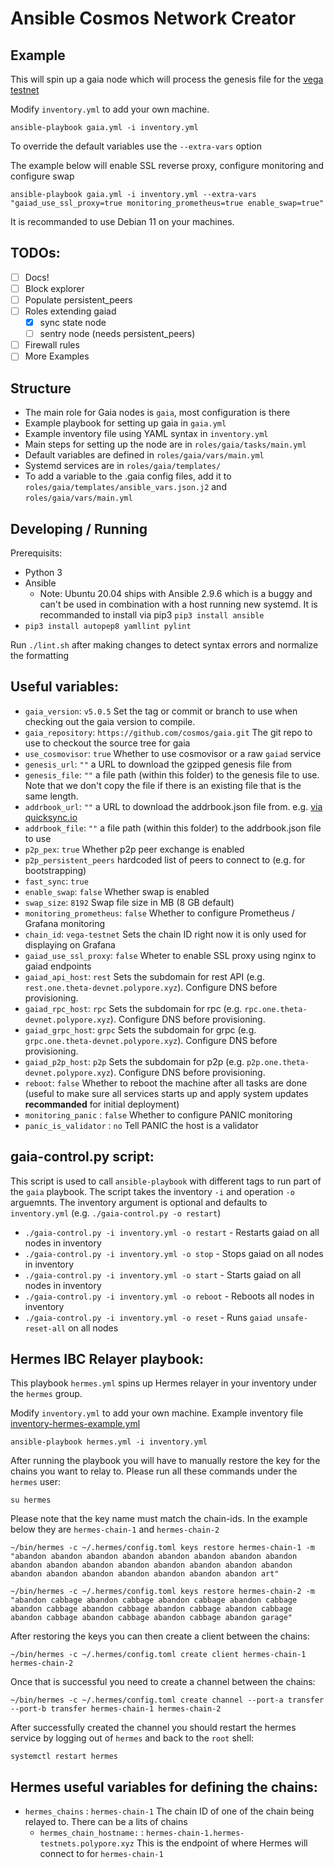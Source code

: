 # Ansible Cosmos Network Creator

## Example

This will spin up a gaia node which will process the genesis file for the [vega testnet](https://github.com/cosmos/vega-test/blob/master/public-testnet/modified_genesis_public_testnet/genesis.json.gz)

Modify `inventory.yml` to add your own machine.

```
ansible-playbook gaia.yml -i inventory.yml
```

To override the default variables use the `--extra-vars` option

The example below will enable SSL reverse proxy, configure monitoring and configure swap
```
ansible-playbook gaia.yml -i inventory.yml --extra-vars "gaiad_use_ssl_proxy=true monitoring_prometheus=true enable_swap=true"
```

It is recommanded to use Debian 11 on your machines.

## TODOs:

- [ ] Docs!
- [ ] Block explorer
- [ ] Populate persistent_peers
- [ ] Roles extending gaiad
	- [x] sync state node
	- [ ] sentry node (needs persistent_peers)
- [ ] Firewall rules
- [ ] More Examples

## Structure

- The main role for Gaia nodes is `gaia`, most configuration is there
- Example playbook for setting up gaia in `gaia.yml`
- Example inventory file using YAML syntax in `inventory.yml`
- Main steps for setting up the node are in `roles/gaia/tasks/main.yml`
- Default variables are defined in `roles/gaia/vars/main.yml`
- Systemd services are in `roles/gaia/templates/`
- To add a variable to the .gaia config files, add it to `roles/gaia/templates/ansible_vars.json.j2` and `roles/gaia/vars/main.yml`

## Developing / Running

Prerequisits:

- Python 3
- Ansible
  - Note: Ubuntu 20.04 ships with Ansible 2.9.6 which is a buggy and can't be used in combination with a host running new systemd. It is recommanded to install via pip3 `pip3 install ansible`
- `pip3 install autopep8 yamllint pylint`

Run `./lint.sh` after making changes to detect syntax errors and normalize the formatting

## Useful variables:

- `gaia_version`: `v5.0.5` Set the tag or commit or branch to use when checking out the gaia version to compile.
- `gaia_repository`: `https://github.com/cosmos/gaia.git` The git repo to use to checkout the source tree for gaia
- `use_cosmovisor`: `true` Whether to use cosmovisor or a raw `gaiad` service
- `genesis_url`: `""` a URL to download the gzipped genesis file from
- `genesis_file`: `""` a file path (within this folder) to the genesis file to use. Note that we don't copy the file if there is an existing file that is the same length.
- `addrbook_url`: `""` a URL to download the addrbook.json file from. e.g. [via quicksync.io](https://quicksync.io/addrbook.cosmos.json)
- `addrbook_file`: `""` a file path (within this folder) to the addrbook.json file to use
- `p2p_pex`: `true` Whether p2p peer exchange is enabled
- `p2p_persistent_peers` hardcoded list of peers to connect to (e.g. for bootstrapping)
- `fast_sync`: `true`
- `enable_swap`: `false` Whether swap is enabled
- `swap_size`: `8192` Swap file size in MB (8 GB default)
- `monitoring_prometheus`: `false` Whether to configure Prometheus / Grafana monitoring
- `chain_id`: `vega-testnet` Sets the chain ID right now it is only used for displaying on Grafana
- `gaiad_use_ssl_proxy`: `false` Wheter to enable SSL proxy using nginx to gaiad endpoints
- `gaiad_api_host`: `rest` Sets the subdomain for rest API (e.g. `rest.one.theta-devnet.polypore.xyz`). Configure DNS before provisioning.
- `gaiad_rpc_host`: `rpc` Sets the subdomain for rpc (e.g. `rpc.one.theta-devnet.polypore.xyz`). Configure DNS before provisioning.
- `gaiad_grpc_host`: `grpc` Sets the subdomain for grpc (e.g. `grpc.one.theta-devnet.polypore.xyz`). Configure DNS before provisioning.
- `gaiad_p2p_host`: `p2p` Sets the subdomain for p2p (e.g. `p2p.one.theta-devnet.polypore.xyz`). Configure DNS before provisioning.
- `reboot`: `false` Whether to reboot the machine after all tasks are done (useful to make sure all services starts up and apply system updates **recommanded** for initial deployment)
- `monitoring_panic` : `false` Whether to configure PANIC monitoring
- `panic_is_validator` : `no` Tell PANIC the host is a validator

## gaia-control.py script:
This script is used to call `ansible-playbook` with different tags to run part of the `gaia` playbook.
The script takes the inventory `-i` and operation `-o` arguemnts. The inventory argument is optional and defaults to `inventory.yml` (e.g. `./gaia-control.py -o restart`)
- `./gaia-control.py -i inventory.yml -o restart` - Restarts gaiad on all nodes in inventory
- `./gaia-control.py -i inventory.yml -o stop` - Stops gaiad on all nodes in inventory
- `./gaia-control.py -i inventory.yml -o start` - Starts gaiad on all nodes in inventory
- `./gaia-control.py -i inventory.yml -o reboot` - Reboots all nodes in inventory
- `./gaia-control.py -i inventory.yml -o reset` - Runs `gaiad unsafe-reset-all` on all nodes

## Hermes IBC Relayer playbook:
This playbook `hermes.yml` spins up Hermes relayer in your inventory under the `hermes` group.

Modify `inventory.yml` to add your own machine. Example inventory file [inventory-hermes-example.yml](examples/inventory-hermes-example.yml)

`ansible-playbook hermes.yml -i inventory.yml`

After running the playbook you will have to manually restore the key for the chains you want to relay to. Please run all these commands under the `hermes` user:

`su hermes`

Please note that the key name must match the chain-ids. In the example below they are `hermes-chain-1` and `hermes-chain-2`

``~/bin/hermes -c ~/.hermes/config.toml keys restore hermes-chain-1 -m "abandon abandon abandon abandon abandon abandon abandon abandon abandon abandon abandon abandon abandon abandon abandon abandon abandon abandon abandon abandon abandon abandon abandon art"``

``~/bin/hermes -c ~/.hermes/config.toml keys restore hermes-chain-2 -m "abandon cabbage abandon cabbage abandon cabbage abandon cabbage abandon cabbage abandon cabbage abandon cabbage abandon cabbage abandon cabbage abandon cabbage abandon cabbage abandon garage"``

After restoring the keys you can then create a client between the chains:

``~/bin/hermes -c ~/.hermes/config.toml create client hermes-chain-1 hermes-chain-2``

Once that is successful you need to create a channel between the chains:

``~/bin/hermes -c ~/.hermes/config.toml create channel --port-a transfer --port-b transfer hermes-chain-1 hermes-chain-2``

After successfully created the channel you should restart the hermes service by logging out of `hermes` and back to the `root` shell:

``systemctl restart hermes``

## Hermes useful variables for defining the chains:
- `hermes_chains` : `hermes-chain-1` The chain ID of one of the chain being relayed to. There can be a lits of chains
	- `hermes_chain_hostname:` : `hermes-chain-1.hermes-testnets.polypore.xyz` This is the endpoint of where Hermes will connect to for `hermes-chain-1`
